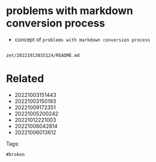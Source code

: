 # problems with markdown conversion process

- concept of `problems with markdown conversion process`

```
```

` zet/20221013035124/README.md `

# Related

- 20221003151443
- 20221003150193
- 20221009172351
- 20221005200242
- 20221012221003
- 20221008042814
- 20221006013612

Tags:

    #broken

